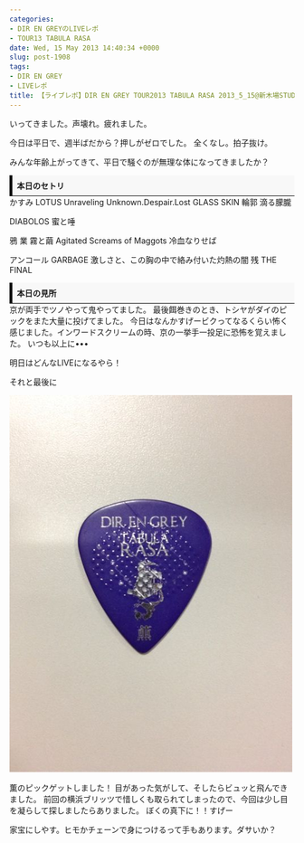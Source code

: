 ```yaml
---
categories:
- DIR EN GREYのLIVEレポ
- TOUR13 TABULA RASA
date: Wed, 15 May 2013 14:40:34 +0000
slug: post-1908
tags:
- DIR EN GREY
- LIVEレポ
title: 【ライブレポ】DIR EN GREY TOUR2013 TABULA RASA 2013_5_15@新木場STUDIO COAST
---
```


いってきました。声壊れ。疲れました。
<!--more-->

今日は平日で、週半ばだから？押しがゼロでした。
全くなし。拍子抜け。

みんな年齢上がってきて、平日で騒ぐのが無理な体になってきましたか？

<div style="padding: 8px 8px; border-color: #000000; border-width: 0 0 1px 5px; border-style: solid; background: #F8F8F8;"><b>本日のセトリ</b></div>
かすみ
LOTUS
Unraveling
Unknown.Despair.Lost
GLASS SKIN
輪郭
滴る朦朧

DIABOLOS
蜜と唾

鴉
業
霧と繭
Agitated Screams of Maggots
冷血なりせば

アンコール
GARBAGE
激しさと、この胸の中で絡み付いた灼熱の闇
残
THE FINAL
<div style="padding: 8px 8px; border-color: #000000; border-width: 0 0 1px 5px; border-style: solid; background: #F8F8F8;"><b>本日の見所</b></div>
京が両手でツノやって鬼やってました。
最後餌巻きのとき、トシヤがダイのピックをまた大量に投げてました。
今日はなんかすげービクってなるくらい怖く感じました。インワードスクリームの時、京の一挙手一投足に恐怖を覚えました。
いつも以上に•••

明日はどんなLIVEになるやら！

それと最後に

![](images/slooProImg_20130515234029.jpg)

薫のピックゲットしました！
目があった気がして、そしたらビュッと飛んできました。
前回の横浜ブリッツで惜しくも取られてしまったので、今回は少し目を凝らして探しましたらありました。
ぼくの真下に！！すげー

家宝にしやす。ヒモかチェーンで身につけるって手もあります。ダサいか？